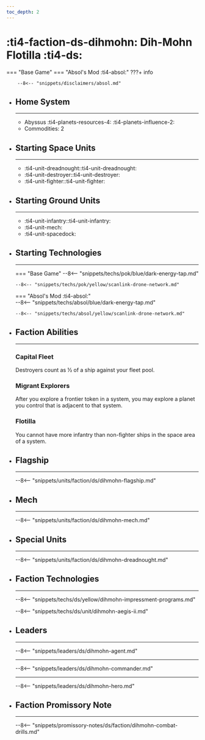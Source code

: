 ```yaml
---
toc_depth: 2
---
```


# :ti4-faction-ds-dihmohn: Dih-Mohn Flotilla :ti4-ds:
=== "Base Game"
=== "Absol's Mod :ti4-absol:" 
    ???+ info

        --8<-- "snippets/disclaimers/absol.md"

<div class="grid cards" markdown>

-   ## __Home System__

    ---

    * Abyssus :ti4-planets-resources-4: :ti4-planets-influence-2:
    * Commodities: 2

</div>

<div class="grid cards" markdown>

-   ## __Starting Space Units__

    ---

    * :ti4-unit-dreadnought::ti4-unit-dreadnought:
    * :ti4-unit-destroyer::ti4-unit-destroyer:
    * :ti4-unit-fighter::ti4-unit-fighter:

-   ## __Starting Ground Units__

    ---

    * :ti4-unit-infantry::ti4-unit-infantry:
    * :ti4-unit-mech:
    * :ti4-unit-spacedock:

-   ## __Starting Technologies__

    ---
    === "Base Game"
        --8<-- "snippets/techs/pok/blue/dark-energy-tap.md"

        --8<-- "snippets/techs/pok/yellow/scanlink-drone-network.md"

    === "Absol's Mod :ti4-absol:"  
        --8<-- "snippets/techs/absol/blue/dark-energy-tap.md"

        --8<-- "snippets/techs/absol/yellow/scanlink-drone-network.md"

-   ## __Faction Abilities__

    ---
    ### **Capital Fleet**
    
    Destroyers count as ½ of a ship against your fleet pool.

    ### **Migrant Explorers**
    
    After you explore a frontier token in a system, you may explore a planet you control that is adjacent to that system.

    ### **Flotilla**
    
    You cannot have more infantry than non-fighter ships in the space area of a system.

-   ## __Flagship__

    ---
    --8<-- "snippets/units/faction/ds/dihmohn-flagship.md"

-   ## __Mech__

    ---
    --8<-- "snippets/units/faction/ds/dihmohn-mech.md"

</div>

<div class="grid cards" markdown>

-   ## __Special Units__

    ---
    --8<-- "snippets/units/faction/ds/dihmohn-dreadnought.md"

</div>

<div class="grid cards" markdown>

-   ## __Faction Technologies__

    ---

    --8<-- "snippets/techs/ds/yellow/dihmohn-impressment-programs.md"

    --8<-- "snippets/techs/ds/unit/dihmohn-aegis-ii.md"


-   ## __Leaders__

    ---
    
    --8<-- "snippets/leaders/ds/dihmohn-agent.md"

    ---

    --8<-- "snippets/leaders/ds/dihmohn-commander.md"

    ---

    --8<-- "snippets/leaders/ds/dihmohn-hero.md"

-   ## __Faction Promissory Note__

    ---
    --8<-- "snippets/promissory-notes/ds/faction/dihmohn-combat-drills.md"

</div>